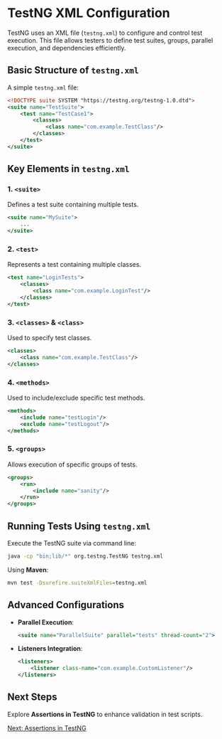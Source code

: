 # TestNG XML Configuration

TestNG uses an XML file (`testng.xml`) to configure and control test execution. This file allows testers to define test suites, groups, parallel execution, and dependencies efficiently.

## Basic Structure of `testng.xml`

A simple `testng.xml` file:
```xml
<!DOCTYPE suite SYSTEM "https://testng.org/testng-1.0.dtd">
<suite name="TestSuite">
    <test name="TestCase1">
        <classes>
            <class name="com.example.TestClass"/>
        </classes>
    </test>
</suite>
```

## Key Elements in `testng.xml`

### 1. `<suite>`
Defines a test suite containing multiple tests.
```xml
<suite name="MySuite">
    ...
</suite>
```

### 2. `<test>`
Represents a test containing multiple classes.
```xml
<test name="LoginTests">
    <classes>
        <class name="com.example.LoginTest"/>
    </classes>
</test>
```

### 3. `<classes>` & `<class>`
Used to specify test classes.
```xml
<classes>
    <class name="com.example.TestClass"/>
</classes>
```

### 4. `<methods>`
Used to include/exclude specific test methods.
```xml
<methods>
    <include name="testLogin"/>
    <exclude name="testLogout"/>
</methods>
```

### 5. `<groups>`
Allows execution of specific groups of tests.
```xml
<groups>
    <run>
        <include name="sanity"/>
    </run>
</groups>
```

## Running Tests Using `testng.xml`
Execute the TestNG suite via command line:
```sh
java -cp "bin;lib/*" org.testng.TestNG testng.xml
```

Using **Maven**:
```sh
mvn test -Dsurefire.suiteXmlFiles=testng.xml
```

## Advanced Configurations
- **Parallel Execution**:
  ```xml
  <suite name="ParallelSuite" parallel="tests" thread-count="2">
  ```
- **Listeners Integration**:
  ```xml
  <listeners>
      <listener class-name="com.example.CustomListener"/>
  </listeners>
  ```

## Next Steps
Explore **Assertions in TestNG** to enhance validation in test scripts.

[Next: Assertions in TestNG](assertions.md)

